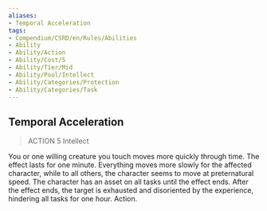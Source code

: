 ```yaml
---
aliases:
- Temporal Acceleration
tags:
- Compendium/CSRD/en/Rules/Abilities
- Ability
- Ability/Action
- Ability/Cost/5
- Ability/Tier/Mid
- Ability/Pool/Intellect
- Ability/Categories/Protection
- Ability/Categories/Task
---
```


  
## Temporal Acceleration  
>ACTION 5  Intellect  
  
You or one willing creature you touch moves more quickly through time. The effect lasts for one minute. Everything moves more slowly for the affected character, while to all others, the character seems to move at preternatural speed. The character has an asset on all tasks until the effect ends. After the effect ends, the target is exhausted and disoriented by the experience, hindering all tasks for one hour. Action.